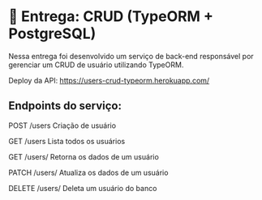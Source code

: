 # 🏁 Entrega: CRUD (TypeORM + PostgreSQL)

Nessa entrega foi desenvolvido um serviço de back-end responsável por gerenciar um CRUD de usuário utilizando TypeORM.

Deploy da API: https://users-crud-typeorm.herokuapp.com/

## Endpoints do serviço:

POST	/users	Criação de usuário

GET	/users	Lista todos os usuários

GET	/users/<id>	Retorna os dados de um usuário

PATCH	/users/<id>	Atualiza os dados de um usuário

DELETE	/users/<id>	Deleta um usuário do banco
